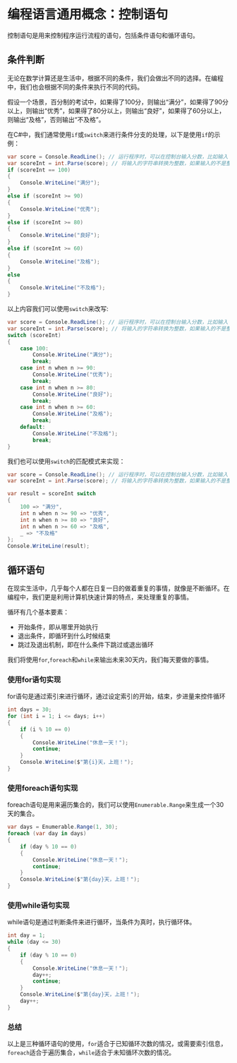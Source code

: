 # 编程语言通用概念：控制语句

控制语句是用来控制程序运行流程的语句，包括条件语句和循环语句。

## 条件判断

无论在数学计算还是生活中，根据不同的条件，我们会做出不同的选择。在编程中，我们也会根据不同的条件来执行不同的代码。

假设一个场景，百分制的考试中，如果得了100分，则输出“满分”，如果得了90分以上，则输出“优秀”，如果得了80分以上，则输出“良好”，如果得了60分以上，则输出“及格”，否则输出“不及格”。

在C#中，我们通常使用`if`或`switch`来进行条件分支的处理，以下是使用`if`的示例：

```csharp
var score = Console.ReadLine(); // 运行程序时，可以在控制台输入分数，比如输入 90
var scoreInt = int.Parse(score); // 将输入的字符串转换为整数，如果输入的不是整数，则会报错
if (scoreInt == 100)
{
    Console.WriteLine("满分");
}
else if (scoreInt >= 90)
{
    Console.WriteLine("优秀");
}
else if (scoreInt >= 80)
{
    Console.WriteLine("良好");
}
else if (scoreInt >= 60)
{
    Console.WriteLine("及格");
}
else
{
    Console.WriteLine("不及格");
}
```

以上内容我们可以使用`switch`来改写:

```csharp
var score = Console.ReadLine(); // 运行程序时，可以在控制台输入分数，比如输入 90
var scoreInt = int.Parse(score); // 将输入的字符串转换为整数，如果输入的不是整数，则会报错
switch (scoreInt)
{
    case 100:
        Console.WriteLine("满分");
        break;
    case int n when n >= 90:
        Console.WriteLine("优秀");
        break;
    case int n when n >= 80:
        Console.WriteLine("良好");
        break;
    case int n when n >= 60:
        Console.WriteLine("及格");
        break;
    default:
        Console.WriteLine("不及格");
        break;
}
```

我们也可以使用`switch`的匹配模式来实现：

```csharp
var score = Console.ReadLine(); // 运行程序时，可以在控制台输入分数，比如输入 90
var scoreInt = int.Parse(score); // 将输入的字符串转换为整数，如果输入的不是整数，则会报错

var result = scoreInt switch
{
    100 => "满分",
    int n when n >= 90 => "优秀",
    int n when n >= 80 => "良好",
    int n when n >= 60 => "及格",
    _ => "不及格"
};
Console.WriteLine(result);
```

## 循环语句

在现实生活中，几乎每个人都在日复一日的做着重复的事情，就像是不断循环。在编程中，我们更是利用计算机快速计算的特点，来处理重复的事情。

循环有几个基本要素：

- 开始条件，即从哪里开始执行
- 退出条件，即循环到什么时候结束
- 跳过及退出机制，即在什么条件下跳过或退出循环

我们将使用`for`,`foreach`和`while`来输出未来30天内，我们每天要做的事情。

### 使用for语句实现

for语句是通过索引来进行循环，通过设定索引的开始，结束，步进量来控件循环

```csharp
int days = 30;
for (int i = 1; i <= days; i++)
{
    if (i % 10 == 0)
    {
        Console.WriteLine("休息一天！");
        continue;
    }
    Console.WriteLine($"第{i}天，上班！");
}
```

### 使用foreach语句实现

foreach语句是用来遍历集合的，我们可以使用`Enumerable.Range`来生成一个30天的集合。

```csharp
var days = Enumerable.Range(1, 30);
foreach (var day in days)
{
    if (day % 10 == 0)
    {
        Console.WriteLine("休息一天！");
        continue;
    }
    Console.WriteLine($"第{day}天，上班！");
}
```

### 使用while语句实现

while语句是通过判断条件来进行循环，当条件为真时，执行循环体。

```csharp
int day = 1;
while (day <= 30)
{
    if (day % 10 == 0)
    {
        Console.WriteLine("休息一天！");
        day++;
        continue;
    }
    Console.WriteLine($"第{day}天，上班！");
    day++;
}
```

### 总结

以上是三种循环语句的使用，`for`适合于已知循环次数的情况，或需要索引信息，`foreach`适合于遍历集合，`while`适合于未知循环次数的情况。
